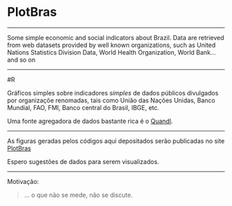 # PlotBras

---

Some simple economic and social indicators about Brazil. Data are retrieved from web datasets provided by well known organizations, such as United Nations Statistics Division Data, World Health Organization, World Bank... and so on
                  
---
#R

Gráficos simples sobre indicadores _simples_ de dados públicos divulgados por  organizaçõe renomadas, tais como União das Nações Unidas, Banco Mundial, FAO, FMI, Banco central do Brasil, IBGE, etc.

Uma fonte agregadora de dados bastante rica é o [Quandl](quandl.com).

---

As figuras geradas pelos códigos aqui depositados serão publicadas no site [PlotBras](http://spock74.github.io/plotbras/)

Espero sugestões de dados para serem visualizados.


---

Motivação:
>... o que não se mede, não se discute.
